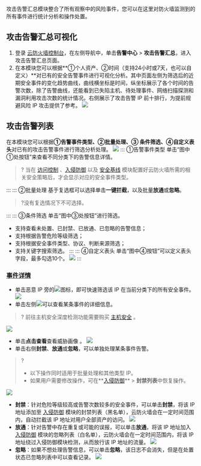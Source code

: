 攻击告警汇总模块整合了所有观察中的风险事件，您可以在这里对防火墙监测到的所有事件进行统计分析和操作处置。

## 攻击告警汇总可视化
1. 登录 [云防火墙控制台](https://console.cloud.tencent.com/cfw/warncenter)，在左侧导航中，单击**告警中心** > **攻击告警汇总**，进入攻击告警汇总页面。
2. 在本模块您可以根据**①个人资产、②时间（支持24小时或7天，也可以自定义）**对已有的安全告警事件进行可视化分析。其中页面左侧为筛选后的近期安全事件的变化趋势曲线，曲线横坐标是时间，纵坐标展示了各个时间的告警次数，除了告警曲线，还能看到已失陷主机、待处理事件、网络扫描探测和漏洞利用攻击次数的统计情况。右侧展示了攻击告警 IP 前十排行，为提前规避风险 IP 攻击提供了参考。
![](https://qcloudimg.tencent-cloud.cn/raw/afc610e7907d8b9c089cb1eab1cb0275.png)

## 攻击告警列表
在本模块您可以根据**①告警事件类型、②批量处理、③ 条件筛选、④自定义表头**对已有的攻击告警事件进行筛选分析处理。
![](https://qcloudimg.tencent-cloud.cn/raw/1a294ce50da707e05ed3fad4957ac1e7.png)
<dx-tabs>
::: ①告警事件类型
单击“图中①处按钮”来查看不同分类下的告警信息详情。
> ? 当在 [访问控制](https://cloud.tencent.com/document/product/1132/45856) 、[入侵防御](https://cloud.tencent.com/document/product/1132/45857) 以及 [安全基线](https://console.cloud.tencent.com/cfw/secline) 模块配置好云防火墙所需的相关安全策略后，才会显示对应的安全事件类型。
> 
:::
::: ②批量处理
基于复选框可以选择单击**一键拦截**，以及批量**放通**或**忽略**。
>?没有复选情况下不可选择。
>
:::
::: ③条件筛选
单击“图中③处按钮”进行筛选。
- 支持查看未处置、已封禁、已放通、已忽略的告警信息；
- 支持根据告警危险等级筛选；
- 支持根据安全事件类型、协议、判断来源筛选；
- 支持关键字搜索筛选。
:::
::: ④自定义表头
单击“图中④按钮”可以定义表头字段，最多勾选10个。
![](https://main.qcloudimg.com/raw/aa78deea6692d18038c0de2c8ea69194.png)
:::
</dx-tabs>

### [事件详情](id:keshihua)
- 单击恶意 IP 旁的![](https://main.qcloudimg.com/raw/5bd2ce213f9b7119211793e39ab46eea.png)图标，即可快速筛选该 IP 在当前分类下的所有安全事件。
![](https://qcloudimg.tencent-cloud.cn/raw/12e994660acbc0f0f42c2c5fdf85e05a.png)
- 单击左侧![](https://main.qcloudimg.com/raw/7db35c3a6e1a5ed4832ae18db6fff300.png)可以查看某条事件的详细信息。
> ?  前往主机安全深度检测功能需要购买 [主机安全](https://cloud.tencent.com/document/product/296) 。
> 
![](https://main.qcloudimg.com/raw/d7247f0cb4365fcae3e17d70259a3655.jpg)
- 单击**点击查看**查看威胁画像 。
![](https://main.qcloudimg.com/raw/dcf1e4777e554a4e9a4b4c09754a64d0.jpg)
- 单击右侧**封禁**、**放通**或**忽略**，可以单独处理某条事件告警。
> ?
> - 以下操作同时适用于批量处理和其他类型 IP。
>-  如果用户需要修改操作，可在**[入侵防御](https://console.cloud.tencent.com/cfw/ips)** > **封禁列表**中恢复操作。
>
![](https://qcloudimg.tencent-cloud.cn/raw/ddd573addd21d5c48194c297e380da94.png)
 - **封禁**：针对危险等级较高或告警次数较多的安全事件，可以单击**封禁**，将该 IP 地址添加至 [入侵防御](https://console.cloud.tencent.com/cfw/ips) 模块的封禁列表（黑名单），云防火墙会在一定时间范围内，自动拦截该 IP 地址对用户全部资产的访问。
![](https://qcloudimg.tencent-cloud.cn/raw/42576b02f8b5fcb585b76b05e9e4b73d.png)
  - **放通**：针对告警中存在重复或可能的误报，可以单击**放通**，将该 IP 地址加入 [入侵防御](https://console.cloud.tencent.com/cfw/ips) 模块的忽略列表（白名单），云防火墙会在一定时间范围内，将该 IP 地址绕过入侵防御模块检测，从而放行该 IP 地址的流量。
![](https://qcloudimg.tencent-cloud.cn/raw/db9de7131d99685313d5258ec0564965.png)
  - **忽略**：如果不想处理告警信息，可以单击**忽略**，该日志不会消失，但是在处置状态已忽略列表中可以查看记录。
  ![](https://qcloudimg.tencent-cloud.cn/raw/ac01f1dabe4ec86df2ac364a687ba912.png)
